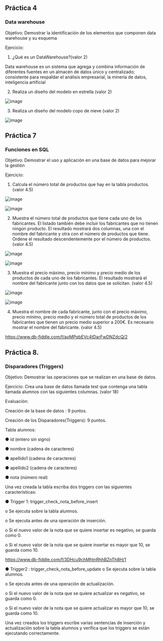 
## Práctica 4
### Data warehouse

Objetivo: Demostrar la identificación de los elementos que componen data warehouse y
su esquema

Ejercicio:

1. ¿Qué es un DataWarehouse?(valor 2)

Data warehouse es un sistema que agrega y combina información de diferentes fuentes en un almacén de datos único y centralizado; consistente para respaldar el análisis empresarial, la minería de datos, inteligencia artificial 

2. Realiza un diseño del modelo en estrella (valor 2)

![image](https://user-images.githubusercontent.com/87988894/171659497-c058b289-5ef6-4e7b-94ff-dcc2b6479a00.png)

3. Realiza un diseño del modelo copo de nieve (valor 2)

![image](https://user-images.githubusercontent.com/87988894/171660521-ac2dcb7b-3f82-4290-a1d0-7fa829ccdb80.png)



## Práctica 7
### Funciones en SQL
Objetivo: Demostrar el uso y aplicación en una base de datos para mejorar la gestión

Ejercicio:

1. Calcula el número total de productos que hay en la tabla productos. (valor 4.5)

![image](https://user-images.githubusercontent.com/87988894/171661124-1ce484dd-200c-4336-8dad-8dcc6bc54223.png)

![image](https://user-images.githubusercontent.com/87988894/171661233-baf42a39-8984-43d9-9905-c7da6b3744c6.png)



2. Muestra el número total de productos que tiene cada uno de los fabricantes. El listado
también debe incluir los fabricantes que no tienen ningún producto. El resultado
mostrará dos columnas, una con el nombre del fabricante y otra con el número de
productos que tiene. Ordene el resultado descendentemente por el número de
productos. (valor 4.5)

![image](https://user-images.githubusercontent.com/87988894/171667409-025f2a6b-77cf-4037-a4fd-22aa24fd0b29.png)


![image](https://user-images.githubusercontent.com/87988894/171667496-b361448b-ed39-48d8-ba3d-11ef9bc36af7.png)


3. Muestra el precio máximo, precio mínimo y precio medio de los productos de cada
uno de los fabricantes. El resultado mostrará el nombre del fabricante junto con los
datos que se solicitan. (valor 4.5)

![image](https://user-images.githubusercontent.com/87988894/171670532-3bcd90e3-6ddd-4e0d-b92c-293d7f13804b.png)

![image](https://user-images.githubusercontent.com/87988894/171670685-a2a6e01b-2352-499a-91d0-bac7caa0d786.png)


4. Muestra el nombre de cada fabricante, junto con el precio máximo, precio mínimo,
precio medio y el número total de productos de los fabricantes que tienen un precio
medio superior a 200€. Es necesario mostrar el nombre del fabricante. (valor 4.5)

https://www.db-fiddle.com/f/aoMPqbEVc4tDarFwDNZdcQ/2


## Práctica 8.
### Disparadores (Triggers)

Objetivo: Demostrar las operaciones que se realizan en una base de datos.

Ejercicio: Crea una base de datos llamada test que contenga una tabla llamada
alumnos con las siguientes columnas. (valor 18)

Evaluación:

Creación de la base de datos : 9 puntos.

Creación de los Disparadores(Triggers): 9 puntos.

Tabla alumnos:

● id (entero sin signo)

● nombre (cadena de caracteres)

● apellido1 (cadena de caracteres)

● apellido2 (cadena de caracteres)

● nota (número real)

Una vez creada la tabla escriba dos triggers con las siguientes características:

● Trigger 1: trigger_check_nota_before_insert

  o Se ejecuta sobre la tabla alumnos.
  
  o Se ejecuta antes de una operación de inserción.
  
  o Si el nuevo valor de la nota que se quiere insertar es negativo, se guarda
  como 0.
  
  o Si el nuevo valor de la nota que se quiere insertar es mayor que 10, se
  guarda como 10.
  
  https://www.db-fiddle.com/f/3DHcu9chMhtnRhhBZnTh8H/1

● Trigger2 : trigger_check_nota_before_update
  o Se ejecuta sobre la tabla alumnos.
  
  o Se ejecuta antes de una operación de actualización.
  
  o Si el nuevo valor de la nota que se quiere actualizar es negativo, se guarda
  como 0.
  
  o Si el nuevo valor de la nota que se quiere actualizar es mayor que 10, se
  guarda como 10.
  
Una vez creados los triggers escribe varias sentencias de inserción y actualización
sobre la tabla alumnos y verifica que los triggers se están ejecutando
correctamente.
